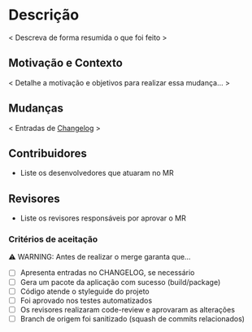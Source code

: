 # Descrição

< Descreva de forma resumida o que foi feito >

## Motivação e Contexto

< Detalhe a motivação e objetivos para realizar essa mudança… >

## Mudanças

< Entradas de [Changelog](https://keepachangelog.com/pt-BR/1.0.0/) >

## Contribuidores

* Liste os desenvolvedores que atuaram no MR

## Revisores

* Liste os revisores responsáveis por aprovar o MR

### Critérios de aceitação

:warning: WARNING: Antes de realizar o merge garanta que…

* [ ] Apresenta entradas no CHANGELOG, se necessário
* [ ] Gera um pacote da aplicação com sucesso (build/package)
* [ ] Código atende o styleguide do projeto
* [ ] Foi aprovado nos testes automatizados
* [ ] Os revisores realizaram code-review e aprovaram as alterações
* [ ] Branch de origem foi sanitizado (squash de commits relacionados)

